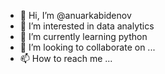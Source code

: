 - 👋 Hi, I’m @anuarkabidenov
- 👀 I’m interested in data analytics
- 🌱 I’m currently learning python
- 💞️ I’m looking to collaborate on ...
- 📫 How to reach me ...

<!---
anuarkabidenov/anuarkabidenov is a ✨ special ✨ repository because its `README.md` (this file) appears on your GitHub profile.
You can click the Preview link to take a look at your changes.
--->
